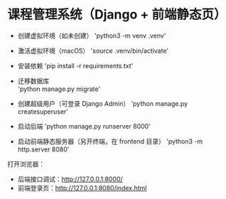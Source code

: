 # 课程管理系统（Django + 前端静态页）
- 创建虚拟环境（如未创建）
  'python3 -m venv .venv'

- 激活虚拟环境（macOS）
  'source .venv/bin/activate'

- 安装依赖
  'pip install -r requirements.txt'

- 迁移数据库    
  'python manage.py migrate'

- 创建超级用户（可登录 Django Admin）
  'python manage.py createsuperuser'

- 启动后端
  'python manage.py runserver 8000'

- 启动前端静态服务器（另开终端，在 frontend 目录）
  'python3 -m http.server 8080'

打开浏览器：
- 后端接口调试：http://127.0.0.1:8000/
- 前端登录页：http://127.0.0.1:8080/index.html

